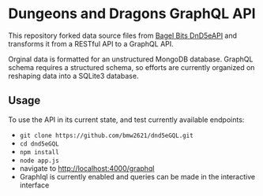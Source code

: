 # Dungeons and Dragons GraphQL API

This repository forked data source files from [Bagel Bits DnD5eAPI](https://github.com/bagelbits/5e-database) and transforms it from a RESTful API to a GraphQL API.

Orginal data is formatted for an unstructured MongoDB database.  GraphQL schema requires a structured schema, so efforts are currently organized on reshaping data into a SQLite3 database.

## Usage

To use the API in its current state, and test currently available endpoints:

- `git clone https://github.com/bmw2621/dnd5eGQL.git`
- `cd dnd5eGQL`
- `npm install`
- `node app.js`
- navigate to [http://localhost:4000/graphql](http://localhost:4000/graphql)
- GraphIql is currently enabled and queries can be made in the interactive interface